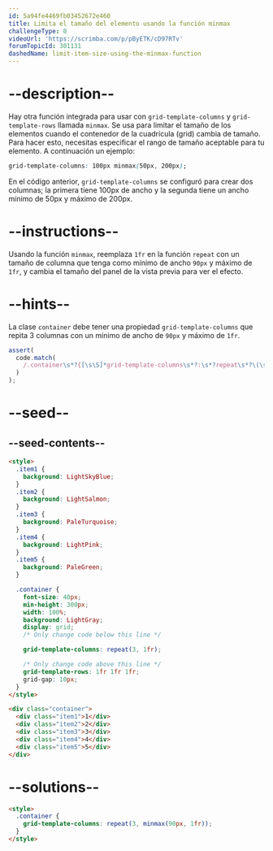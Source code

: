 ```yaml
---
id: 5a94fe4469fb03452672e460
title: Limita el tamaño del elemento usando la función minmax
challengeType: 0
videoUrl: 'https://scrimba.com/p/pByETK/cD97RTv'
forumTopicId: 301131
dashedName: limit-item-size-using-the-minmax-function
---
```


# --description--

Hay otra función integrada para usar con `grid-template-columns` y `grid-template-rows` llamada `minmax`. Se usa para limitar el tamaño de los elementos cuando el contenedor de la cuadrícula (grid) cambia de tamaño. Para hacer esto, necesitas especificar el rango de tamaño aceptable para tu elemento. A continuación un ejemplo:

```css
grid-template-columns: 100px minmax(50px, 200px);
```

En el código anterior, `grid-template-columns` se configuró para crear dos columnas; la primera tiene 100px de ancho y la segunda tiene un ancho mínimo de 50px y máximo de 200px.

# --instructions--

Usando la función `minmax`, reemplaza `1fr` en la función `repeat` con un tamaño de columna que tenga como mínimo de ancho `90px` y máximo de `1fr`, y cambia el tamaño del panel de la vista previa para ver el efecto.

# --hints--

La clase `container` debe tener una propiedad `grid-template-columns` que repita 3 columnas con un mínimo de ancho de `90px` y máximo de `1fr`.

```js
assert(
  code.match(
    /.container\s*?{[\s\S]*grid-template-columns\s*?:\s*?repeat\s*?\(\s*?3\s*?,\s*?minmax\s*?\(\s*?90px\s*?,\s*?1fr\s*?\)\s*?\)\s*?;[\s\S]*}/gi
  )
);
```

# --seed--

## --seed-contents--

```html
<style>
  .item1 {
    background: LightSkyBlue;
  }
  .item2 {
    background: LightSalmon;
  }
  .item3 {
    background: PaleTurquoise;
  }
  .item4 {
    background: LightPink;
  }
  .item5 {
    background: PaleGreen;
  }

  .container {
    font-size: 40px;
    min-height: 300px;
    width: 100%;
    background: LightGray;
    display: grid;
    /* Only change code below this line */

    grid-template-columns: repeat(3, 1fr);

    /* Only change code above this line */
    grid-template-rows: 1fr 1fr 1fr;
    grid-gap: 10px;
  }
</style>

<div class="container">
  <div class="item1">1</div>
  <div class="item2">2</div>
  <div class="item3">3</div>
  <div class="item4">4</div>
  <div class="item5">5</div>
</div>
```

# --solutions--

```html
<style>
  .container {
    grid-template-columns: repeat(3, minmax(90px, 1fr));
  }
</style>
```
